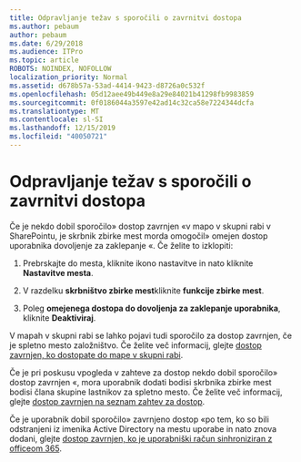```yaml
---
title: Odpravljanje težav s sporočili o zavrnitvi dostopa
ms.author: pebaum
author: pebaum
ms.date: 6/29/2018
ms.audience: ITPro
ms.topic: article
ROBOTS: NOINDEX, NOFOLLOW
localization_priority: Normal
ms.assetid: d678b57a-53ad-4414-9423-d8726a0c532f
ms.openlocfilehash: 05d12aee49b449e8a29e84021b41298fb9983859
ms.sourcegitcommit: 0f0186044a3597e42ad14c32ca58e7224344dcfa
ms.translationtype: MT
ms.contentlocale: sl-SI
ms.lasthandoff: 12/15/2019
ms.locfileid: "40050721"
---
```

# <a name="troubleshoot-access-denied-messages"></a>Odpravljanje težav s sporočili o zavrnitvi dostopa

Če je nekdo dobil sporočilo» dostop zavrnjen «v mapo v skupni rabi v SharePointu, je skrbnik zbirke mest morda omogočil» omejen dostop uporabnika dovoljenje za zaklepanje «. Če želite to izklopiti: 
  
1. Prebrskajte do mesta, kliknite ikono nastavitve in nato kliknite **Nastavitve mesta**.
    
2. V razdelku **skrbništvo zbirke mest**kliknite **funkcije zbirke mest**.
    
3. Poleg **omejenega dostopa do dovoljenja za zaklepanje uporabnika**, kliknite **Deaktiviraj**.
    
V mapah v skupni rabi se lahko pojavi tudi sporočilo za dostop zavrnjen, če je spletno mesto založništvo. Če želite več informacij, glejte [dostop zavrnjen, ko dostopate do mape v skupni rabi](https://go.microsoft.com/fwlink/?linkid=2004317).
  
Če je pri poskusu vpogleda v zahteve za dostop nekdo dobil sporočilo» dostop zavrnjen «, mora uporabnik dodati bodisi skrbnika zbirke mest bodisi člana skupine lastnikov za spletno mesto. Če želite več informacij, glejte [dostop zavrnjen na seznam zahtev za dostop](https://go.microsoft.com/fwlink/?linkid=2004220).
  
Če je uporabnik dobil sporočilo» zavrnjeno dostop «po tem, ko so bili odstranjeni iz imenika Active Directory na mestu uporabe in nato znova dodani, glejte [dostop zavrnjen, ko je uporabniški račun sinhroniziran z officeom 365](https://go.microsoft.com/fwlink/?linkid=2004318).
  

